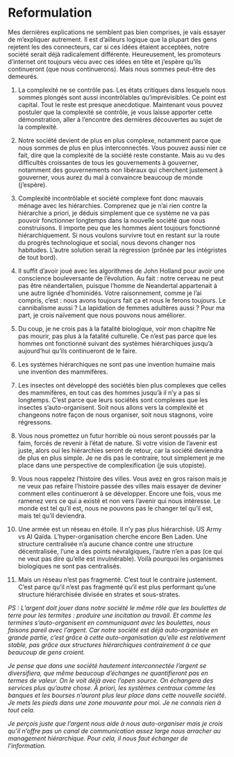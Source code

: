 # Reformulation

Mes dernières explications ne semblent pas bien comprises, je vais essayer de m’expliquer autrement. Il est d’ailleurs logique que la plupart des gens rejetent les des connecteurs, car si ces idées étaient acceptées, notre société serait déjà radicalement différente. Heureusement, les promoteurs d’internet ont toujours vécu avec ces idées en tête et j’espère qu’ils continueront (que nous continuerons). Mais nous sommes peut-être des demeurés.

1. La complexité ne se contrôle pas. Les états critiques dans lesquels nous sommes plongés sont aussi incontrôlables qu’imprévisibles. Ce point est capital. Tout le reste est presque anecdotique. Maintenant vous pouvez postuler que la complexité se contrôle, je vous laisse apporter cette démonstration, aller à l’encontre des dernières découvertes au sujet de la complexité.

2. Notre société devient de plus en plus complexe, notamment parce que nous sommes de plus en plus interconnectés. Vous pouvez aussi nier ce fait, dire que la complexité de la société reste constante. Mais au vu des difficultés croissantes de tous les gouvernements à gouverner, notamment des gouvernements non libéraux qui cherchent justement à gouverner, vous aurez du mal à convaincre beaucoup de monde (j’espère).

3. Complexité incontrôlable et société complexe font donc mauvais ménage avec les hiérarchies. Comprenez que je n’ai rien contre la hiérarchie a priori, je déduis simplement que ce système ne va pas pouvoir fonctionner longtemps dans la nouvelle société que nous construisons. Il importe peu que les hommes aient toujours fonctionné hiérarchiquement. Si nous voulons survivre tout en restant sur la route du progrès technologique et social, nous devons changer nos habitudes. L’autre solution serait la régression (prônée par les intégristes de tout bord).

4. Il suffit d’avoir joué avec les algorithmes de John Holland pour avoir une conscience bouleversante de l’évolution. Au fait : notre cerveau ne peut pas être néandertalien, puisque l’homme de Neandertal appartenait à une autre lignée d’hominidés. Votre raisonnement, comme je l’ai compris, c’est : nous avons toujours fait ça et nous le ferons toujours. Le cannibalisme aussi ? La lapidation de femmes adultères aussi ? Pour ma part, je crois naïvement que nous pouvons nous améliorer.

5. Du coup, je ne crois pas à la fatalité biologique, voir mon chapitre Ne pas mourir, pas plus à la fatalité culturelle. Ce n’est pas parce que les hommes ont fonctionné suivant des systèmes hiérarchiques jusqu’à aujourd’hui qu’ils continueront de le faire.

6. Les systèmes hiérarchiques ne sont pas une invention humaine mais une invention des mammifères.

7. Les insectes ont développé des sociétés bien plus complexes que celles des mammifères, en tout cas des hommes jusqu’à il n’y a pas si longtemps. C’est parce que leurs sociétés sont complexes que les insectes s’auto-organisent. Soit nous allons vers la complexité et changeons notre façon de nous organiser, soit nous stagnons, voire régressons.

8. Vous nous promettez un futur horrible où nous seront poussés par la faim, forcés de revenir à l’état de nature. Si votre vision de l’avenir est juste, alors oui les hiérarchies seront de retour, car la société deviendra de plus en plus simple. Je ne dis pas le contraire, tout simplement je me place dans une perspective de complexification (je suis utopiste).

9. Vous nous rappelez l’histoire des villes. Vous avez en gros raison mais je ne veux pas refaire l’histoire passée des villes mais essayer de deviner comment elles continueront à se développer. Encore une fois, vous me ramenez vers ce qui a existé et non vers l’avenir qui nous intéresse. Le monde est tel qu’il est, nous ne pouvons pas le changer tel qu’il est, mais tel qu’il deviendra.

10. Une armée est un réseau en étoile. Il n’y pas plus hiérarchisé. US Army vs Al Qaïda. L’hyper-organisation cherche encore Ben Laden. Une structure centralisée n’a aucune chance contre une structure décentralisée, l’une a des points névralgiques, l’autre n’en a pas (ce qui ne veut pas dire qu’elle est invulnérable). Voilà pourquoi les organismes biologiques ne sont pas centralisés.

11. Mais un réseau n’est pas fragmenté. C’est tout le contraire justement. C’est parce qu’il n’est pas fragmenté qu’il est plus performant qu’une structure hiérarchisée divisée en strates et sous-strates.

*PS : L’argent doit jouer dans notre société le même rôle que les boulettes de terre pour les termites : produire une incitation au travail. Et comme les termines s’auto-organisent en communiquant avec les boulettes, nous faisons pareil avec l’argent. Car notre société est déjà auto-organisée en grande partie, c’est grâce à cette auto-organisation qu’elle est relativement stable, pas grâce aux structures hiérarchiques contrairement à ce que beaucoup de gens croient.*

*Je pense que dans une société hautement interconnectée l’argent se diversifiera, que même beaucoup d’échanges ne quantifieront pas en termes de valeur. On le voit déjà avec l’open source. On échangera des services plus qu’autre chose. À priori, les systèmes centraux comme les banques et les bourses n’auront plus leur place dans cette nouvelle société. Je mets les pieds dans une zone mouvante pour moi. Je ne connais rien à tout cela.*

*Je perçois juste que l’argent nous aide à nous auto-organiser mais je crois qu’il n’offre pas un canal de communication assez large nous arracher au management hiérarchique. Pour cela, il nous faut échanger de l’information.*